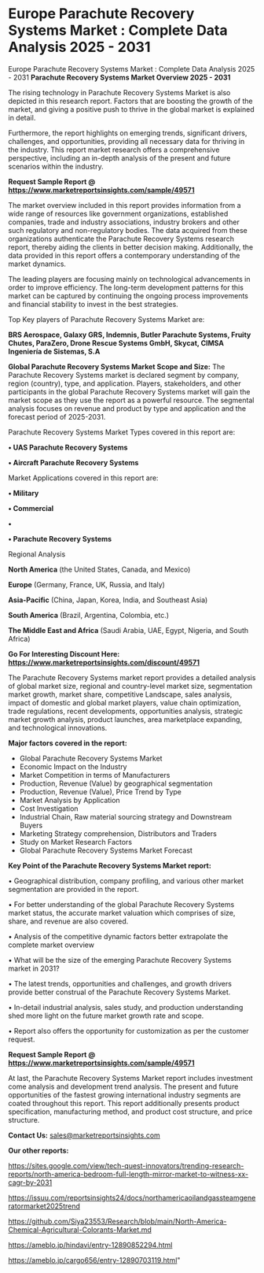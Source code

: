# Europe Parachute Recovery Systems Market : Complete Data Analysis 2025 - 2031
 Europe Parachute Recovery Systems Market : Complete Data Analysis 2025 - 2031
<Strong> Parachute Recovery Systems Market Overview 2025 - 2031</strong>

The rising technology in Parachute Recovery Systems Market is also depicted in this research report. Factors that are boosting the growth of the market, and giving a positive push to thrive in the global market is explained in detail.

Furthermore, the report highlights on emerging trends, significant drivers, challenges, and opportunities, providing all necessary data for thriving in the industry. This report market research offers a comprehensive perspective, including an in-depth analysis of the present and future scenarios within the industry.

<strong>Request Sample Report @ <a href=https://www.marketreportsinsights.com/sample/49571>https://www.marketreportsinsights.com/sample/49571</a></strong>

The market overview included in this report provides information from a wide range of resources like government organizations, established companies, trade and industry associations, industry brokers and other such regulatory and non-regulatory bodies. The data acquired from these organizations authenticate the Parachute Recovery Systems research report, thereby aiding the clients in better decision making. Additionally, the data provided in this report offers a contemporary understanding of the market dynamics.

The leading players are focusing mainly on technological advancements in order to improve efficiency. The long-term development patterns for this market can be captured by continuing the ongoing process improvements and financial stability to invest in the best strategies.

Top Key players of Parachute Recovery Systems Market are:

<strong>BRS Aerospace, Galaxy GRS, Indemnis, Butler Parachute Systems, Fruity Chutes, ParaZero, Drone Rescue Systems GmbH, Skycat, CIMSA Ingeniería de Sistemas, S.A</strong>

<strong><b>Global Parachute Recovery Systems Market Scope and Size:</b></strong>
The Parachute Recovery Systems market is declared segment by company, region (country), type, and application. Players, stakeholders, and other participants in the global Parachute Recovery Systems market will gain the market scope as they use the report as a powerful resource. The segmental analysis focuses on revenue and product by type and application and the forecast period of 2025-2031.

Parachute Recovery Systems Market Types covered in this report are:

<strong>•  UAS Parachute Recovery Systems

•  Aircraft Parachute Recovery Systems</strong>

Market Applications covered in this report are:

<strong>•  Military

•  Commercial

•  

•  Parachute Recovery Systems</strong> 

Regional Analysis

<strong>North America</strong> (the United States, Canada, and Mexico)

<strong>Europe</strong> (Germany, France, UK, Russia, and Italy)

<strong>Asia-Pacific</strong> (China, Japan, Korea, India, and Southeast Asia)

<strong>South America</strong> (Brazil, Argentina, Colombia, etc.)

<strong>The Middle East and Africa</strong> (Saudi Arabia, UAE, Egypt, Nigeria, and South Africa)

<strong>Go For Interesting Discount Here: <a href=https://www.marketreportsinsights.com/discount/49571>https://www.marketreportsinsights.com/discount/49571</a></strong>

The Parachute Recovery Systems market report provides a detailed analysis of global market size, regional and country-level market size, segmentation market growth, market share, competitive Landscape, sales analysis, impact of domestic and global market players, value chain optimization, trade regulations, recent developments, opportunities analysis, strategic market growth analysis, product launches, area marketplace expanding, and technological innovations.

<strong><b>Major factors covered in the report:</b></strong>
<ul>
  <li>Global Parachute Recovery Systems Market </li>
  <li>Economic Impact on the Industry</li>
  <li>Market Competition in terms of Manufacturers</li>
  <li>Production, Revenue (Value) by geographical segmentation</li>
  <li>Production, Revenue (Value), Price Trend by Type</li>
  <li>Market Analysis by Application</li>
  <li>Cost Investigation</li>
  <li>Industrial Chain, Raw material sourcing strategy and Downstream Buyers</li>
  <li>Marketing Strategy comprehension, Distributors and Traders</li>
  <li>Study on Market Research Factors</li>
  <li>Global Parachute Recovery Systems Market Forecast</li>
</ul>

<strong><b>Key Point of the Parachute Recovery Systems Market report:</b></strong>

• Geographical distribution, company profiling, and various other market segmentation are provided in the report.

• For better understanding of the global Parachute Recovery Systems market status, the accurate market valuation which comprises of size, share, and revenue are also covered.

• Analysis of the competitive dynamic factors better extrapolate the complete market overview

• What will be the size of the emerging Parachute Recovery Systems market in 2031?

• The latest trends, opportunities and challenges, and growth drivers provide better construal of the Parachute Recovery Systems Market.

• In-detail industrial analysis, sales study, and production understanding shed more light on the future market growth rate and scope.

• Report also offers the opportunity for customization as per the customer request.

<strong>Request Sample Report @ <a href=https://www.marketreportsinsights.com/sample/49571>https://www.marketreportsinsights.com/sample/49571</a></strong>

At last, the Parachute Recovery Systems Market report includes investment come analysis and development trend analysis. The present and future opportunities of the fastest growing international industry segments are coated throughout this report. This report additionally presents product specification, manufacturing method, and product cost structure, and price structure.

<strong>Contact Us:</strong>
sales@marketreportsinsights.com

<strong>Our other reports:</strong>

<a href=https://sites.google.com/view/tech-quest-innovators/trending-research-reports/north-america-bedroom-full-length-mirror-market-to-witness-xx-cagr-by-2031>https://sites.google.com/view/tech-quest-innovators/trending-research-reports/north-america-bedroom-full-length-mirror-market-to-witness-xx-cagr-by-2031</a>

<a href=https://issuu.com/reportsinsights24/docs/northamericaoilandgassteamgeneratormarket2025trend>https://issuu.com/reportsinsights24/docs/northamericaoilandgassteamgeneratormarket2025trend</a>

<a href=https://github.com/Siya23553/Research/blob/main/North-America-Chemical-Agricultural-Colorants-Market.md>https://github.com/Siya23553/Research/blob/main/North-America-Chemical-Agricultural-Colorants-Market.md</a>

<a href=https://ameblo.jp/hindavi/entry-12890852294.html>https://ameblo.jp/hindavi/entry-12890852294.html</a>

<a href=https://ameblo.jp/cargo656/entry-12890703119.html>https://ameblo.jp/cargo656/entry-12890703119.html</a>"
